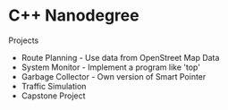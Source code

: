 # C++ Nanodegree

Projects
- Route Planning - Use data from OpenStreet Map Data
- System Monitor - Implement a program like 'top'
- Garbage Collector - Own version of Smart Pointer
- Traffic Simulation
- Capstone Project 
